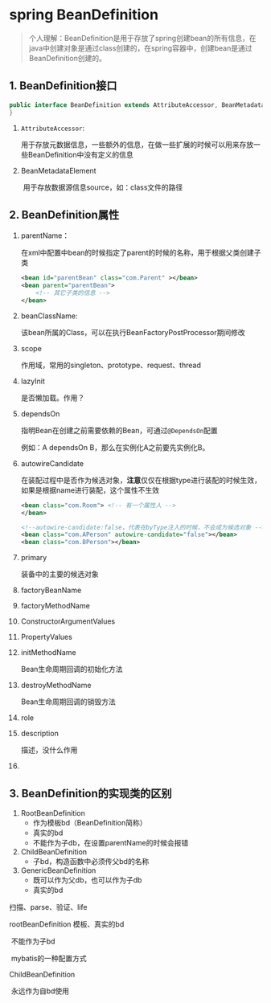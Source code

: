 # spring BeanDefinition

>个人理解：BeanDefinition是用于存放了spring创建bean的所有信息，在java中创建对象是通过class创建的，在spring容器中，创建bean是通过BeanDefinition创建的。



## 1. BeanDefinition接口

```java
public interface BeanDefinition extends AttributeAccessor, BeanMetadataElement{
}
```

1. `AttributeAccessor`:

   ​	用于存放元数据信息，一些额外的信息，在做一些扩展的时候可以用来存放一些BeanDefinition中没有定义的信息

2. BeanMetadataElement

   ​	用于存放数据源信息source，如：class文件的路径


## 2. BeanDefinition属性

1. parentName：
	
	 在xml中配置中bean的时候指定了parent的时候的名称，用于根据父类创建子类
	
	```xml
	<bean id="parentBean" class="com.Parent" ></bean>
	<bean parent="parentBean">
		<!-- 其它子类的信息 -->
	</bean>
	```
	
2. beanClassName:

   该bean所属的Class，可以在执行BeanFactoryPostProcessor期间修改

3. scope

   作用域，常用的singleton、prototype、request、thread

4. lazyInit

   是否懒加载。作用？

5. dependsOn

   指明Bean在创建之前需要依赖的Bean，可通过`@DependsOn`配置

   例如：A dependsOn B，那么在实例化A之前要先实例化B。

6. autowireCandidate

   在装配过程中是否作为候选对象，**注意**仅仅在根据type进行装配的时候生效，如果是根据name进行装配，这个属性不生效

   ```xml
   <bean class="com.Room"> <!-- 有一个属性人 -->
   </bean>
   
   <!--autowire-candidate:false，代表在byType注入的时候，不会成为候选对象 -->
   <bean class="com.APerson" autowire-candidate="false"></bean>
   <bean class="com.BPerson"></bean>
   ```

7. primary

   装备中的主要的候选对象

8. factoryBeanName

9. factoryMethodName

10. ConstructorArgumentValues

11. PropertyValues

12. initMethodName

     Bean生命周期回调的初始化方法

13. destroyMethodName

     Bean生命周期回调的销毁方法

14. role

15. description

     描述，没什么作用

16. 



## 3. BeanDefinition的实现类的区别

1. RootBeanDefinition
   * 作为模板bd（BeanDefinition简称）
   * 真实的bd
   * 不能作为子db，在设置parentName的时候会报错
2. ChildBeanDefinition
   * 子bd，构造函数中必须传父bd的名称
3. GenericBeanDefinition
   * 既可以作为父db，也可以作为子db
   * 真实的bd



扫描、parse、验证、life





rootBeanDefinition 模板、真实的bd

​	不能作为子bd

​	mybatis的一种配置方式

ChildBeanDefinition

​	永远作为自bd使用